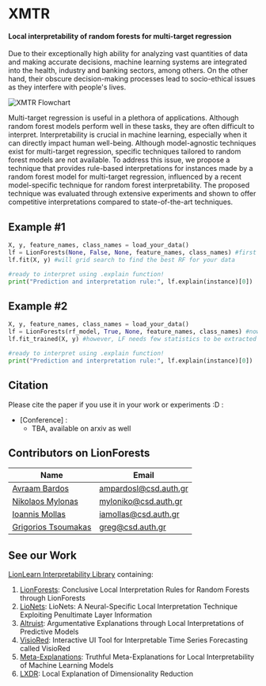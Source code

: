 # XMTR
<h4>Local interpretability of random forests for multi-target regression</h4> 

Due to their exceptionally high ability for analyzing vast quantities of data and making accurate decisions, machine learning systems are integrated into the health, industry and banking sectors, among others. On the other hand, their obscure decision-making processes lead to socio-ethical issues as they interfere with people's lives.  

![XMTR Flowchart](https://github.com/avrambardas/XMTR/blob/5cddd19145b66c74ac1dcb3fd36fdab14e0b4f9a/XMTR_workflow.png?raw=true)

Multi-target regression is useful in a plethora of applications. Although random forest models perform well in these tasks, they are often difficult to interpret. Interpretability is crucial in machine learning, especially when it can directly impact human well-being. Although model-agnostic techniques exist for multi-target regression, specific techniques tailored to random forest models are not available. To address this issue, we propose a technique that provides rule-based interpretations for instances made by a random forest model for multi-target regression, influenced by a recent model-specific technique for random forest interpretability. The proposed technique was evaluated through extensive experiments and shown to offer competitive interpretations compared to state-of-the-art techniques.


## Example #1
```python
X, y, feature_names, class_names = load_your_data()
lf = LionForests(None, False, None, feature_names, class_names) #first none means that no RF model is provided, second none means no scaling
lf.fit(X, y) #will grid search to find the best RF for your data

#ready to interpret using .explain function!
print("Prediction and interpretation rule:", lf.explain(instance)[0]) 
```

## Example #2
```python
X, y, feature_names, class_names = load_your_data()
lf = LionForests(rf_model, True, None, feature_names, class_names) #now we provide a model
lf.fit_trained(X, y) #however, LF needs few statistics to be extracted from training data

#ready to interpret using .explain function!
print("Prediction and interpretation rule:", lf.explain(instance)[0]) 
```

## Citation
Please cite the paper if you use it in your work or experiments :D :

- [Conference] :
    - TBA, available on arxiv as well

## Contributors on LionForests
Name | Email
--- | ---
[Avraam Bardos](url) | ampardosl@csd.auth.gr
[Nikolaos Mylonas](https://intelligence.csd.auth.gr/people/people-nikos-mylonas-phd-student/) | myloniko@csd.auth.gr
[Ioannis Mollas](https://intelligence.csd.auth.gr/people/ioannis-mollas/) | iamollas@csd.auth.gr
[Grigorios Tsoumakas](https://intelligence.csd.auth.gr/people/tsoumakas/) | greg@csd.auth.gr

## See our Work
[LionLearn Interpretability Library](https://github.com/intelligence-csd-auth-gr/LionLearn) containing: 
1. [LionForests](https://github.com/intelligence-csd-auth-gr/LionLearn/tree/master/LionForests): Conclusive Local Interpretation Rules for Random Forests through LionForests
2. [LioNets](https://github.com/intelligence-csd-auth-gr/LionLearn/tree/master/LioNets_V2): LioNets: A Neural-Specific Local Interpretation Technique Exploiting Penultimate Layer Information
3. [Altruist](https://github.com/iamollas/Altruist): Argumentative Explanations through Local Interpretations of Predictive Models
4. [VisioRed](https://github.com/intelligence-csd-auth-gr/Interpretable-Predictive-Maintenance/tree/master/VisioRed%20Demo): Interactive UI Tool for Interpretable Time Series Forecasting called VisioRed
5. [Meta-Explanations](https://github.com/iamollas/TMX-TruthfulMetaExplanations): Truthful Meta-Explanations for Local Interpretability of Machine Learning Models
6. [LXDR](https://github.com/intelligence-csd-auth-gr/Interpretable-Unsupervised-Learning): Local Explanation of Dimensionality Reduction
